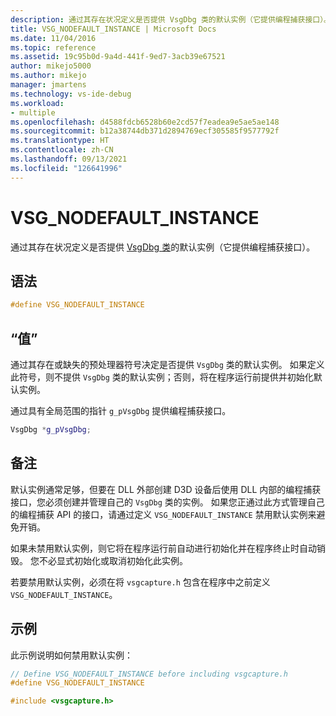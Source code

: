 ```yaml
---
description: 通过其存在状况定义是否提供 VsgDbg 类的默认实例（它提供编程捕获接口）。
title: VSG_NODEFAULT_INSTANCE | Microsoft Docs
ms.date: 11/04/2016
ms.topic: reference
ms.assetid: 19c95b0d-9a4d-441f-9ed7-3acb39e67521
author: mikejo5000
ms.author: mikejo
manager: jmartens
ms.technology: vs-ide-debug
ms.workload:
- multiple
ms.openlocfilehash: d4588fdcb6528b60e2cd57f7eadea9e5ae5ae148
ms.sourcegitcommit: b12a38744db371d2894769ecf305585f9577792f
ms.translationtype: HT
ms.contentlocale: zh-CN
ms.lasthandoff: 09/13/2021
ms.locfileid: "126641996"
---
```

# <a name="vsg_nodefault_instance"></a>VSG_NODEFAULT_INSTANCE
通过其存在状况定义是否提供 [VsgDbg 类](vsgdbg-class.md)的默认实例（它提供编程捕获接口）。

## <a name="syntax"></a>语法

```C++
#define VSG_NODEFAULT_INSTANCE
```

## <a name="value"></a>“值”
 通过其存在或缺失的预处理器符号决定是否提供 `VsgDbg` 类的默认实例。 如果定义此符号，则不提供 `VsgDbg` 类的默认实例；否则，将在程序运行前提供并初始化默认实例。

 通过具有全局范围的指针 `g_pVsgDbg` 提供编程捕获接口。

```cpp
VsgDbg *g_pVsgDbg;
```

## <a name="remarks"></a>备注
 默认实例通常足够，但要在 DLL 外部创建 D3D 设备后使用 DLL 内部的编程捕获接口，您必须创建并管理自己的 `VsgDbg` 类的实例。 如果您正通过此方式管理自己的编程捕获 API 的接口，请通过定义 `VSG_NODEFAULT_INSTANCE` 禁用默认实例来避免开销。

 如果未禁用默认实例，则它将在程序运行前自动进行初始化并在程序终止时自动销毁。 您不必显式初始化或取消初始化此实例。

 若要禁用默认实例，必须在将 `vsgcapture.h` 包含在程序中之前定义 `VSG_NODEFAULT_INSTANCE`。

## <a name="example"></a>示例
 此示例说明如何禁用默认实例：

```cpp
// Define VSG_NODEFAULT_INSTANCE before including vsgcapture.h
#define VSG_NODEFAULT_INSTANCE

#include <vsgcapture.h>
```
